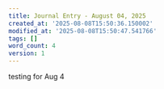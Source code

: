 ```yaml
---
title: Journal Entry - August 04, 2025
created_at: '2025-08-08T15:50:36.150002'
modified_at: '2025-08-08T15:50:47.541766'
tags: []
word_count: 4
version: 1
---
```


testing for Aug 4